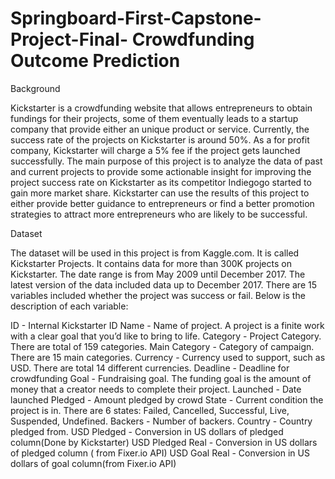 # Springboard-First-Capstone-Project-Final- Crowdfunding Outcome Prediction 
Background
 
Kickstarter is a crowdfunding website that allows entrepreneurs to obtain fundings for their projects, some of them eventually leads to a startup company that provide either an unique product or service. Currently, the success rate of the projects on Kickstarter is around 50%. As a for profit company, Kickstarter will charge a 5% fee if the project gets launched successfully.  The main purpose of this project is to analyze the data of past and current projects to provide some actionable insight for improving the project success rate on Kickstarter as its competitor Indiegogo started to gain more market share. Kickstarter can use the results of this project to either provide better guidance to entrepreneurs or find a better promotion strategies to attract more entrepreneurs who are likely to be successful.   

Dataset

The dataset will be used in this project is from Kaggle.com. It is called Kickstarter Projects. It contains data for more than 300K projects on Kickstarter. The date range is from May 2009 until December 2017. The latest version of the data included data up to December 2017. There are 15 variables included whether the project was success or fail. Below is the description of each variable:

ID - Internal Kickstarter ID
Name - Name of project. A project is a finite work with a clear goal that you’d like to bring to life. 
Category -  Project Category. There are total of 159 categories. 
Main Category - Category of campaign. There are 15 main categories.
Currency - Currency used to support, such as USD. There are total 14 different currencies. 
Deadline - Deadline for crowdfunding
Goal - Fundraising goal. The funding goal is the amount of money that a creator needs to complete their project.
Launched - Date launched
Pledged - Amount pledged by crowd
State - Current condition the project is in. There are 6 states: Failed, Cancelled, Successful, Live, Suspended, Undefined.
Backers - Number of backers.
Country - Country pledged from.
USD Pledged - Conversion in US dollars of pledged column(Done by Kickstarter)
USD Pledged Real - Conversion in US dollars of pledged column ( from  Fixer.io API)
USD Goal Real - Conversion in US dollars of goal column(from Fixer.io API)

